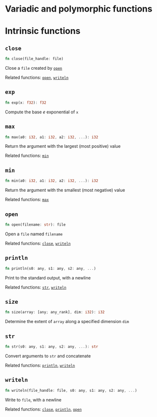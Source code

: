 
# Variadic and polymorphic functions

# Intrinsic functions

## `close`
```rust
fn close(file_handle: file)
```

Close a `file` created by [`open`](#open)

Related functions: [`open`](#open), [`writeln`](#writeln)

## `exp`
```rust
fn exp(x: f32): f32
```

Compute the base _e_ exponential of `x`

## `max`
```rust
fn max(a0: i32, a1: i32, a2: i32, ...): i32
```

Return the argument with the largest (most positive) value

Related functions: [`min`](#min)

## `min`
```rust
fn min(a0: i32, a1: i32, a2: i32, ...): i32
```

Return the argument with the smallest (most negative) value

Related functions: [`max`](#max)

## `open`
```rust
fn open(filename: str): file
```

Open a `file` named `filename`

Related functions: [`close`](#close), [`writeln`](#writeln)

## `println`
```rust
fn println(s0: any, s1: any, s2: any, ...)
```

Print to the standard output, with a newline

Related functions: [`str`](#str), [`writeln`](#writeln)

## `size`
```rust
fn size(array: [any; any_rank], dim: i32): i32
```

Determine the extent of `array` along a specified dimension `dim`
<!-- , or the total number of elements in ARRAY if DIM is absent. -->

## `str`
```rust
fn str(s0: any, s1: any, s2: any, ...): str
```

Convert arguments to `str` and concatenate

Related functions: [`println`](#println), [`writeln`](#writeln)

## `writeln`
```rust
fn writeln(file_handle: file, s0: any, s1: any, s2: any, ...)
```

Write to `file`, with a newline

Related functions: [`close`](#close), [`println`](#println), [`open`](#open)

